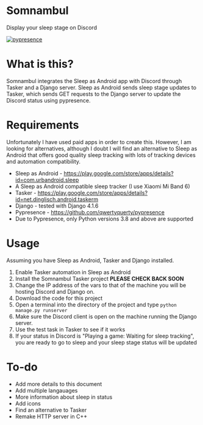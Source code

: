 # Somnambul
 Display your sleep stage on Discord 
</p>

[![pypresence](https://img.shields.io/badge/using-pypresence-00bb88.svg?style=for-the-badge&logo=discord&logoWidth=20)](https://github.com/qwertyquerty/pypresence)

# What is this?
Somnambul integrates the Sleep as Android app with Discord through Tasker and a Django server. Sleep as Android sends sleep stage updates to Tasker, which sends GET requests to the Django server to update the Discord status using pypresence.
# Requirements
Unfortunately I have used paid apps in order to create this. However, I am looking for alternatives, although I doubt I will find an alternative to Sleep as Android that offers good quality sleep tracking with lots of tracking devices and automation compatibility.
 * Sleep as Android - https://play.google.com/store/apps/details?id=com.urbandroid.sleep
 * A Sleep as Android compatible sleep tracker (I use Xiaomi Mi Band 6)
 * Tasker - https://play.google.com/store/apps/details?id=net.dinglisch.android.taskerm
 * Django - tested with Django 4.1.6
 * Pypresence - https://github.com/qwertyquerty/pypresence
 * Due to Pypresence, only Python versions 3.8 and above are supported
 
# Usage
Assuming you have Sleep as Android, Tasker and Django installed.
1. Enable Tasker automation in Sleep as Android
2. Install the Somnambul Tasker project **PLEASE CHECK BACK SOON**
3. Change the IP address of the vars to that of the machine you will be hosting Discord and Django on.
4. Download the code for this project
5. Open a terminal into the directory of the project and type `python manage.py runserver`
6. Make sure the Discord client is open on the machine running the Django server.
7. Use the test task in Tasker to see if it works
8. If your status in Discord is "Playing a game: Waiting for sleep tracking", you are ready to go to sleep and your sleep stage status will be updated
# To-do
* Add more details to this document
* Add multiple langauages
* More information about sleep in status
* Add icons
* Find an alternative to Tasker
* Remake HTTP server in C++
